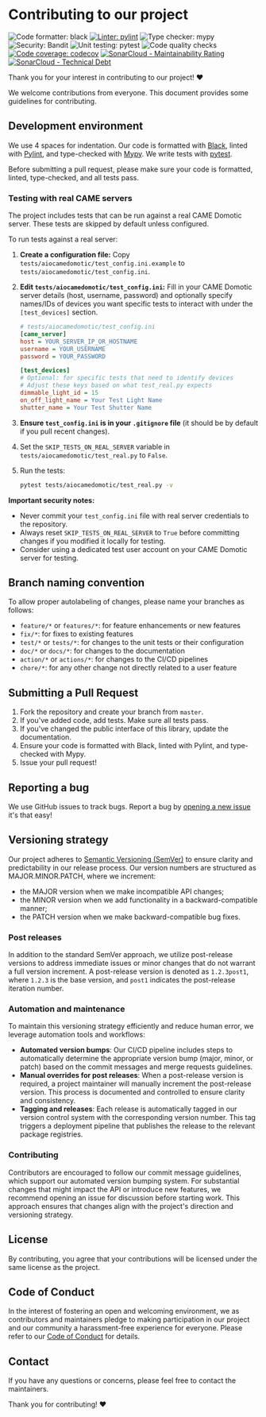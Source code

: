 <!-- Copyright 2024 - GitHub user: fredericks1982

Licensed under the Apache License, Version 2.0 (the "License");
you may not use this file except in compliance with the License.
You may obtain a copy of the License at

    http://www.apache.org/licenses/LICENSE-2.0

Unless required by applicable law or agreed to in writing, software
distributed under the License is distributed on an "AS IS" BASIS,
WITHOUT WARRANTIES OR CONDITIONS OF ANY KIND, either express or implied.
See the License for the specific language governing permissions and
limitations under the License.  -->

# Contributing to our project

![Code formatter: black](https://img.shields.io/badge/code%20style-black-000000.svg)
[![Linter: pylint](https://img.shields.io/badge/linting-pylint-yellowgreen)](https://github.com/pylint-dev/pylint)
![Type checker: mypy](https://img.shields.io/badge/type%20checking-mypy-yellowgreen.svg)
![Security: Bandit](https://img.shields.io/badge/security-bandit-0cc.svg)
![Unit testing: pytest](https://img.shields.io/badge/testing-pytest-0A0.svg)
![Code quality checks](https://github.com/camedomotic-unofficial/aiocamedomotic/actions/workflows/code-quality.yml/badge.svg)
[![Code coverage: codecov](https://codecov.io/gh/camedomotic-unofficial/aiocamedomotic/graph/badge.svg?token=0QSJYP7EP3)](https://codecov.io/gh/camedomotic-unofficial/aiocamedomotic)
[![SonarCloud - Maintainability Rating](https://sonarcloud.io/api/project_badges/measure?project=camedomotic-unofficial_aiocamedomotic&metric=sqale_rating)](https://sonarcloud.io/summary/new_code?id=camedomotic-unofficial_aiocamedomotic)
[![SonarCloud - Technical Debt](https://sonarcloud.io/api/project_badges/measure?project=camedomotic-unofficial_aiocamedomotic&metric=sqale_index)](https://sonarcloud.io/summary/new_code?id=camedomotic-unofficial_aiocamedomotic)

Thank you for your interest in contributing to our project! ❤️

We welcome contributions from everyone. This document provides some guidelines for contributing.

## Development environment

We use 4 spaces for indentation. Our code is formatted with [Black](https://black.readthedocs.io/en/stable/), linted with [Pylint](https://www.pylint.org/), and type-checked with [Mypy](http://mypy-lang.org/). We write tests with [pytest](https://docs.pytest.org/en/latest/).

Before submitting a pull request, please make sure your code is formatted, linted,
type-checked, and all tests pass.

### Testing with real CAME servers

The project includes tests that can be run against a real CAME Domotic server. These tests are skipped by default unless configured.

To run tests against a real server:

1.  **Create a configuration file:** Copy `tests/aiocamedomotic/test_config.ini.example` to `tests/aiocamedomotic/test_config.ini`.
2.  **Edit `tests/aiocamedomotic/test_config.ini`:** Fill in your CAME Domotic server details (host, username, password) and optionally specify names/IDs of devices you want specific tests to interact with under the `[test_devices]` section.

    ```ini
    # tests/aiocamedomotic/test_config.ini
    [came_server]
    host = YOUR_SERVER_IP_OR_HOSTNAME
    username = YOUR_USERNAME
    password = YOUR_PASSWORD

    [test_devices]
    # Optional: for specific tests that need to identify devices
    # Adjust these keys based on what test_real.py expects
    dimmable_light_id = 15
    on_off_light_name = Your Test Light Name
    shutter_name = Your Test Shutter Name
    ```
3.  **Ensure `test_config.ini` is in your `.gitignore` file** (it should be by default if you pull recent changes).
4.  Set the `SKIP_TESTS_ON_REAL_SERVER` variable in `tests/aiocamedomotic/test_real.py` to `False`.
5.  Run the tests:
    ```bash
    pytest tests/aiocamedomotic/test_real.py -v
    ```

**Important security notes:**
- Never commit your `test_config.ini` file with real server credentials to the repository.
- Always reset `SKIP_TESTS_ON_REAL_SERVER` to `True` before committing changes if you modified it locally for testing.
- Consider using a dedicated test user account on your CAME Domotic server for testing.

## Branch naming convention

To allow proper autolabeling of changes, please name your branches as follows:

- `feature/*` or `features/*`: for feature enhancements or new features
- `fix/*`: for fixes to existing features
- `test/*` or `tests/*`: for changes to the unit tests or their configuration
- `doc/*` or `docs/*`: for changes to the documentation
- `action/*` or `actions/*`: for changes to the CI/CD pipelines
- `chore/*`: for any other change not directly related to a user feature

## Submitting a Pull Request

1. Fork the repository and create your branch from `master`.
2. If you've added code, add tests. Make sure all tests pass.
3. If you've changed the public interface of this library, update the documentation.
4. Ensure your code is formatted with Black, linted with Pylint, and type-checked with
   Mypy.
5. Issue your pull request!

## Reporting a bug

We use GitHub issues to track bugs. Report a bug by
[opening a new issue](https://github.com/camedomotic-unofficial/aiocamedomotic/issues)
it's that easy!

## Versioning strategy

Our project adheres to [Semantic Versioning (SemVer)](https://semver.org/) to ensure
clarity and predictability in our release process. Our version numbers are structured as
MAJOR.MINOR.PATCH, where we increment:

- the MAJOR version when we make incompatible API changes;
- the MINOR version when we add functionality in a backward-compatible manner;
- the PATCH version when we make backward-compatible bug fixes.

### Post releases

In addition to the standard SemVer approach, we utilize post-release versions to address
immediate issues or minor changes that do not warrant a full version increment. A
post-release version is denoted as `1.2.3post1`, where `1.2.3` is the base version, and
`post1` indicates the post-release iteration number.

### Automation and maintenance

To maintain this versioning strategy efficiently and reduce human error, we leverage
automation tools and workflows:

- **Automated version bumps**: Our CI/CD pipeline includes steps to automatically
    determine the appropriate version bump (major, minor, or patch) based on the commit
    messages and merge requests guidelines.
- **Manual overrides for post releases**: When a post-release version is required, a
    project maintainer will manually increment the post-release version. This process is
    documented and controlled to ensure clarity and consistency.
- **Tagging and releases**: Each release is automatically tagged in our version control
    system with the corresponding version number. This tag triggers a deployment
    pipeline that publishes the release to the relevant package registries.

### Contributing

Contributors are encouraged to follow our commit message guidelines, which support our
automated version bumping system. For substantial changes that might impact the API or
introduce new features, we recommend opening an issue for discussion before starting
work. This approach ensures that changes align with the project's direction and
versioning strategy.

## License

By contributing, you agree that your contributions will be licensed under the same
license as the project.

## Code of Conduct

In the interest of fostering an open and welcoming environment, we as contributors and
maintainers pledge to making participation in our project and our community a
harassment-free experience for everyone. Please refer to our
[Code of Conduct](CODE_OF_CONDUCT.md) for details.

## Contact

If you have any questions or concerns, please feel free to contact the maintainers.

Thank you for contributing! ❤️
